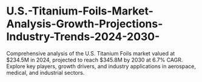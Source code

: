 # U.S.-Titanium-Foils-Market-Analysis-Growth-Projections-Industry-Trends-2024-2030-
Comprehensive analysis of the U.S. Titanium Foils market valued at $234.5M in 2024, projected to reach $345.8M by 2030 at 6.7% CAGR. Explore key players, growth drivers, and industry applications in aerospace, medical, and industrial sectors.
